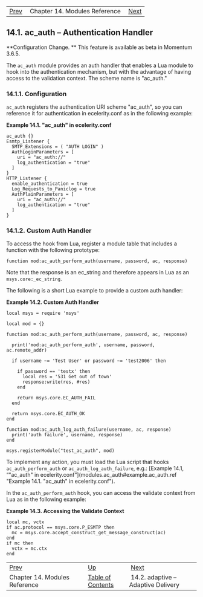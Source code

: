 |     |     |     |
| --- | --- | --- |
| [Prev](modules)  | Chapter 14. Modules Reference |  [Next](modules.adaptive.php) |

## 14.1. ac_auth – Authentication Handler

<a class="indexterm" name="idp17022512"></a>

**Configuration Change. ** This feature is available as beta in Momentum 3.6.5.

The `ac_auth` module provides an auth handler that enables a Lua module to hook into the authentication mechanism, but with the advantage of having access to the validation context. The scheme name is "ac_auth."

### 14.1.1. Configuration

`ac_auth` registers the authentication URI scheme "ac_auth", so you can reference it for authentication in ecelerity.conf as in the following example:

<a name="example.ac_auth.ref"></a>

**Example 14.1. "ac_auth" in ecelerity.conf**

```
ac_auth {}
Esmtp_Listener {
  SMTP_Extensions = ( "AUTH LOGIN" )
  AuthLoginParameters = [
    uri = "ac_auth://"
    log_authentication = "true"
  ]
}
HTTP_Listener {
  enable_authentication = true
  Log_Requests_to_Paniclog = true
  AuthPlainParameters = [
    uri = "ac_auth://"
    log_authentication = "true"
  ]
}
```

### 14.1.2. Custom Auth Handler

To access the hook from Lua, register a module table that includes a function with the following prototype:

`function mod:ac_auth_perform_auth(username, password, ac, response)`

Note that the response is an ec_string and therefore appears in Lua as an `msys.core:_ec_string`.

The following is a short Lua example to provide a custom auth handler:

<a name="example.ac_auth_lua"></a>

**Example 14.2. Custom Auth Handler**

```
local msys = require 'msys'

local mod = {}

function mod:ac_auth_perform_auth(username, password, ac, response)

  print('mod:ac_auth_perform_auth', username, password, ac.remote_addr)

  if username ~= 'Test User' or password ~= 'test2006' then

    if password == 'testx' then
      local res = '531 Get out of town'
      response:write(res, #res)
    end

    return msys.core.EC_AUTH_FAIL
  end

  return msys.core.EC_AUTH_OK
end

function mod:ac_auth_log_auth_failure(username, ac, response)
  print('auth failure', username, response)
end

msys.registerModule("test_ac_auth", mod)
```

To implement any action, you must load the Lua script that hooks `ac_auth_perform_auth` or `ac_auth_log_auth_failure`, e.g.: [Example 14.1, “"ac_auth" in ecelerity.conf”](modules.ac_auth#example.ac_auth.ref "Example 14.1. "ac_auth" in ecelerity.conf").

In the `ac_auth_perform_auth` hook, you can access the validate context from Lua as in the following example:

<a name="example.ac_auth.hook"></a>

**Example 14.3. Accessing the Validate Context**

```
local mc, vctx
if ac.protocol == msys.core.P_ESMTP then
  mc = msys.core.accept_construct_get_message_construct(ac)
end
if mc then
  vctx = mc.ctx
end
```

|     |     |     |
| --- | --- | --- |
| [Prev](modules)  | [Up](modules.php) |  [Next](modules.adaptive.php) |
| Chapter 14. Modules Reference  | [Table of Contents](index) |  14.2. adaptive – Adaptive Delivery |
